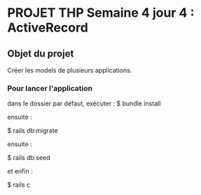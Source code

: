 # PROJET THP Semaine 4 jour 4 : ActiveRecord

## Objet du projet 
Créer les models de plusieurs applications.

### Pour lancer l'application

dans le dossier par défaut, exécuter :
$ bundle install

ensuite :

$ rails db:migrate

ensuite :

$ rails db:seed

et enfin : 

$ rails c